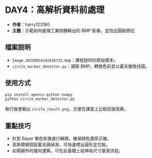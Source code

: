 ﻿# DAY4：高解析資料前處理

- **作者**：harry123180
- **主題**：示範如何處理工業相機輸出的 BMP 影像，並找出圓點標記

## 檔案說明
- `Image_20250924142436723.bmp`：課程提供的原始樣本。
- `circle_marker_detector.py`：讀取 BMP、轉換色彩並以霍夫變換找圓。

## 使用方式
```bash
pip install opencv-python numpy
python circle_marker_detector.py
```
執行後會輸出 `circle_result.png`，方便在課堂上比較前後效果。

## 重點技巧
- 針對 Bayer 單色影像進行解碼，確保顏色還原正確。
- 高斯模糊搭配霍夫圓偵測，可快速標出圓形定位點。
- 如需額外的幾何運算，可在此基礎上延伸為尺寸量測流程。
